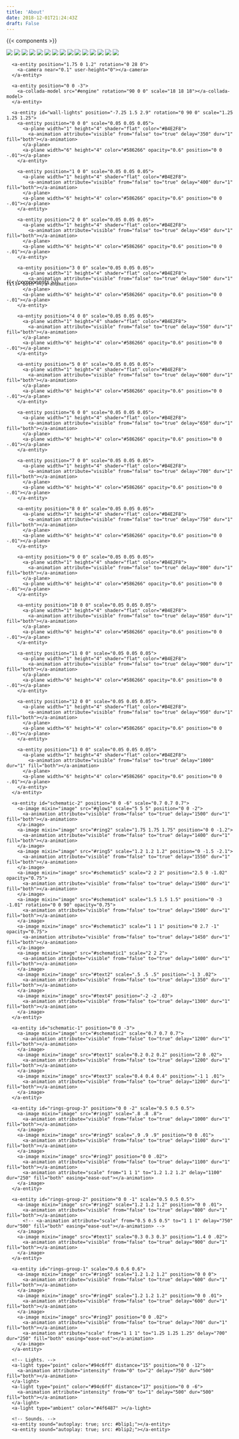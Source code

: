 ```yaml
---
title: 'About'
date: 2018-12-01T21:24:43Z
draft: False
---
```

{{< components >}}

<div style='height:600px; width:600px'>
 <a-scene embedded>
      <a-assets>
        <a-asset-item id="engine" src="https://aframe.io/aframe/examples/showcase/anime-UI/models/engine.dae"></a-asset-item>
        <a-mixin id="image" geometry="height: 2; width: 2"></a-mixin>
        <audio id="blip1" src="https://aframe.io/aframe/examples/showcase/anime-UI/audio/321103__nsstudios__blip1.wav"></audio>
        <audio id="blip2" src="https://aframe.io/aframe/examples/showcase/anime-UI/audio/321104__nsstudios__blip2.wav"></audio>
        <img id="glow1" src="https://aframe.io/aframe/examples/showcase/anime-UI/img/glow1.png">
        <img id="ring1" src="https://aframe.io/aframe/examples/showcase/anime-UI/img/ring1.png">
        <img id="ring2" src="https://aframe.io/aframe/examples/showcase/anime-UI/img/ring2.png">
        <img id="ring3" src="https://aframe.io/aframe/examples/showcase/anime-UI/img/ring3.png">
        <img id="ring4" src="https://aframe.io/aframe/examples/showcase/anime-UI/img/ring4.png">
        <img id="ring5" src="https://aframe.io/aframe/examples/showcase/anime-UI/img/ring5.png">
        <img id="schematic1" src="https://aframe.io/aframe/examples/showcase/anime-UI/img/schematic1.png">
        <img id="schematic2" src="https://aframe.io/aframe/examples/showcase/anime-UI/img/schematic2.png">
        <img id="schematic3" src="https://aframe.io/aframe/examples/showcase/anime-UI/img/schematic3.png">
        <img id="schematic4" src="https://aframe.io/aframe/examples/showcase/anime-UI/img/schematic4.png">
        <img id="schematic5" src="https://aframe.io/aframe/examples/showcase/anime-UI/img/schematic5.png">
        <img id="text1" src="https://aframe.io/aframe/examples/showcase/anime-UI/img/text1.png">
        <img id="text2" src="https://aframe.io/aframe/examples/showcase/anime-UI/img/text2.png">
        <img id="text3" src="https://aframe.io/aframe/examples/showcase/anime-UI/img/text3.png">
        <img id="text4" src="https://aframe.io/aframe/examples/showcase/anime-UI/img/text4.png">
      </a-assets>

      <a-entity position="1.75 0 1.2" rotation="0 28 0">
        <a-camera near="0.1" user-height="0"></a-camera>
      </a-entity>

      <a-entity position="0 0 -3">
        <a-collada-model src="#engine" rotation="90 0 0" scale="18 18 18"></a-collada-model>
      </a-entity>

      <a-entity id="wall-lights" position="-7.25 1.5 2.9" rotation="0 90 0" scale="1.25 1.25 1.25">
        <a-entity position="0 0 0" scale="0.05 0.05 0.05">
          <a-plane width="1" height="4" shader="flat" color="#B4E2F8">
            <a-animation attribute="visible" from="false" to="true" delay="350" dur="1" fill="both"></a-animation>
          </a-plane>
          <a-plane width="6" height="4" color="#586266" opacity="0.6" position="0 0 -.01"></a-plane>
        </a-entity>

        <a-entity position="1 0 0" scale="0.05 0.05 0.05">
          <a-plane width="1" height="4" shader="flat" color="#B4E2F8">
            <a-animation attribute="visible" from="false" to="true" delay="400" dur="1" fill="both"></a-animation>
          </a-plane>
          <a-plane width="6" height="4" color="#586266" opacity="0.6" position="0 0 -.01"></a-plane>
        </a-entity>

        <a-entity position="2 0 0" scale="0.05 0.05 0.05">
          <a-plane width="1" height="4" shader="flat" color="#B4E2F8">
            <a-animation attribute="visible" from="false" to="true" delay="450" dur="1" fill="both"></a-animation>
          </a-plane>
          <a-plane width="6" height="4" color="#586266" opacity="0.6" position="0 0 -.01"></a-plane>
        </a-entity>

        <a-entity position="3 0 0" scale="0.05 0.05 0.05">
          <a-plane width="1" height="4" shader="flat" color="#B4E2F8">
            <a-animation attribute="visible" from="false" to="true" delay="500" dur="1" fill="both"></a-animation>
          </a-plane>
          <a-plane width="6" height="4" color="#586266" opacity="0.6" position="0 0 -.01"></a-plane>
        </a-entity>

        <a-entity position="4 0 0" scale="0.05 0.05 0.05">
          <a-plane width="1" height="4" shader="flat" color="#B4E2F8">
            <a-animation attribute="visible" from="false" to="true" delay="550" dur="1" fill="both"></a-animation>
          </a-plane>
          <a-plane width="6" height="4" color="#586266" opacity="0.6" position="0 0 -.01"></a-plane>
        </a-entity>

        <a-entity position="5 0 0" scale="0.05 0.05 0.05">
          <a-plane width="1" height="4" shader="flat" color="#B4E2F8">
            <a-animation attribute="visible" from="false" to="true" delay="600" dur="1" fill="both"></a-animation>
          </a-plane>
          <a-plane width="6" height="4" color="#586266" opacity="0.6" position="0 0 -.01"></a-plane>
        </a-entity>

        <a-entity position="6 0 0" scale="0.05 0.05 0.05">
          <a-plane width="1" height="4" shader="flat" color="#B4E2F8">
            <a-animation attribute="visible" from="false" to="true" delay="650" dur="1" fill="both"></a-animation>
          </a-plane>
          <a-plane width="6" height="4" color="#586266" opacity="0.6" position="0 0 -.01"></a-plane>
        </a-entity>

        <a-entity position="7 0 0" scale="0.05 0.05 0.05">
          <a-plane width="1" height="4" shader="flat" color="#B4E2F8">
            <a-animation attribute="visible" from="false" to="true" delay="700" dur="1" fill="both"></a-animation>
          </a-plane>
          <a-plane width="6" height="4" color="#586266" opacity="0.6" position="0 0 -.01"></a-plane>
        </a-entity>

        <a-entity position="8 0 0" scale="0.05 0.05 0.05">
          <a-plane width="1" height="4" shader="flat" color="#B4E2F8">
            <a-animation attribute="visible" from="false" to="true" delay="750" dur="1" fill="both"></a-animation>
          </a-plane>
          <a-plane width="6" height="4" color="#586266" opacity="0.6" position="0 0 -.01"></a-plane>
        </a-entity>

        <a-entity position="9 0 0" scale="0.05 0.05 0.05">
          <a-plane width="1" height="4" shader="flat" color="#B4E2F8">
            <a-animation attribute="visible" from="false" to="true" delay="800" dur="1" fill="both"></a-animation>
          </a-plane>
          <a-plane width="6" height="4" color="#586266" opacity="0.6" position="0 0 -.01"></a-plane>
        </a-entity>

        <a-entity position="10 0 0" scale="0.05 0.05 0.05">
          <a-plane width="1" height="4" shader="flat" color="#B4E2F8">
            <a-animation attribute="visible" from="false" to="true" delay="850" dur="1" fill="both"></a-animation>
          </a-plane>
          <a-plane width="6" height="4" color="#586266" opacity="0.6" position="0 0 -.01"></a-plane>
        </a-entity>

        <a-entity position="11 0 0" scale="0.05 0.05 0.05">
          <a-plane width="1" height="4" shader="flat" color="#B4E2F8">
            <a-animation attribute="visible" from="false" to="true" delay="900" dur="1" fill="both"></a-animation>
          </a-plane>
          <a-plane width="6" height="4" color="#586266" opacity="0.6" position="0 0 -.01"></a-plane>
        </a-entity>

        <a-entity position="12 0 0" scale="0.05 0.05 0.05">
          <a-plane width="1" height="4" shader="flat" color="#B4E2F8">
            <a-animation attribute="visible" from="false" to="true" delay="950" dur="1" fill="both"></a-animation>
          </a-plane>
          <a-plane width="6" height="4" color="#586266" opacity="0.6" position="0 0 -.01"></a-plane>
        </a-entity>

        <a-entity position="13 0 0" scale="0.05 0.05 0.05">
          <a-plane width="1" height="4" shader="flat" color="#B4E2F8">
            <a-animation attribute="visible" from="false" to="true" delay="1000" dur="1" fill="both"></a-animation>
          </a-plane>
          <a-plane width="6" height="4" color="#586266" opacity="0.6" position="0 0 -.01"></a-plane>
        </a-entity>
      </a-entity>

      <a-entity id="schematic-2" position="0 0 -6" scale="0.7 0.7 0.7">
        <a-image mixin="image" src="#glow1" scale="5 5 5" position="0 0 -2">
          <a-animation attribute="visible" from="false" to="true" delay="1500" dur="1" fill="both"></a-animation>
        </a-image>
        <a-image mixin="image" src="#ring2" scale="1.75 1.75 1.75" position="0 0 -1.2">
          <a-animation attribute="visible" from="false" to="true" delay="1400" dur="1" fill="both"></a-animation>
        </a-image>
        <a-image mixin="image" src="#ring5" scale="1.2 1.2 1.2" position="0 -1.5 -2.1">
          <a-animation attribute="visible" from="false" to="true" delay="1550" dur="1" fill="both"></a-animation>
        </a-image>
        <a-image mixin="image" src="#schematic5" scale="2 2 2" position="2.5 0 -1.02" opacity="0.75">
          <a-animation attribute="visible" from="false" to="true" delay="1500" dur="1" fill="both"></a-animation>
        </a-image>
        <a-image mixin="image" src="#schematic4" scale="1.5 1.5 1.5" position="0 -3 -1.01" rotation="0 0 90" opacity="0.75">
          <a-animation attribute="visible" from="false" to="true" delay="1500" dur="1" fill="both"></a-animation>
        </a-image>
        <a-image mixin="image" src="#schematic3" scale="1 1 1" position="0 2.7 -1" opacity="0.75">
          <a-animation attribute="visible" from="false" to="true" delay="1450" dur="1" fill="both"></a-animation>
        </a-image>
        <a-image mixin="image" src="#schematic1" scale="2 2 2">
          <a-animation attribute="visible" from="false" to="true" delay="1400" dur="1" fill="both"></a-animation>
        </a-image>
        <a-image mixin="image" src="#text2" scale=".5 .5 .5" position="-1 3 .02">
          <a-animation attribute="visible" from="false" to="true" delay="1350" dur="1" fill="both"></a-animation>
        </a-image>
        <a-image mixin="image" src="#text4" position="-2 -2 .03">
          <a-animation attribute="visible" from="false" to="true" delay="1300" dur="1" fill="both"></a-animation>
        </a-image>
      </a-entity>

      <a-entity id="schematic-1" position="0 0 -3">
        <a-image mixin="image" src="#schematic2" scale="0.7 0.7 0.7">
          <a-animation attribute="visible" from="false" to="true" delay="1200" dur="1" fill="both"></a-animation>
        </a-image>
        <a-image mixin="image" src="#text1" scale="0.2 0.2 0.2" position="2 0 .02">
          <a-animation attribute="visible" from="false" to="true" delay="1200" dur="1" fill="both"></a-animation>
        </a-image>
        <a-image mixin="image" src="#text3" scale="0.4 0.4 0.4" position="-1 1 .01">
          <a-animation attribute="visible" from="false" to="true" delay="1200" dur="1" fill="both"></a-animation>
        </a-image>
      </a-entity>

      <a-entity id="rings-group-3" position="0 0 -2" scale="0.5 0.5 0.5">
        <a-image mixin="image" src="#ring3" scale=".8 .8 .8">
          <a-animation attribute="visible" from="false" to="true" delay="1000" dur="1" fill="both"></a-animation>
        </a-image>
        <a-image mixin="image" src="#ring5" scale=".9 .9 .9" position="0 0 .01">
          <a-animation attribute="visible" from="false" to="true" delay="1100" dur="1" fill="both"></a-animation>
        </a-image>
        <a-image mixin="image" src="#ring3" position="0 0 .02">
          <a-animation attribute="visible" from="false" to="true" delay="1100" dur="1" fill="both"></a-animation>
          <a-animation attribute="scale" from="1 1 1" to="1.2 1.2 1.2" delay="1100" dur="250" fill="both" easing="ease-out"></a-animation>
        </a-image>
      </a-entity>

      <a-entity id="rings-group-2" position="0 0 -1" scale="0.5 0.5 0.5">
        <a-image mixin="image" src="#ring2" scale="1.2 1.2 1.2" position="0 0 .01">
          <a-animation attribute="visible" from="false" to="true" delay="800" dur="1" fill="both"></a-animation>
          <!-- <a-animation attribute="scale" from="0.5 0.5 0.5" to="1 1 1" delay="750" dur="500" fill="both" easing="ease-out"></a-animation> -->
        </a-image>
        <a-image mixin="image" src="#text1" scale="0.3 0.3 0.3" position="1.4 0 .02">
          <a-animation attribute="visible" from="false" to="true" delay="900" dur="1" fill="both"></a-animation>
        </a-image>
      </a-entity>

      <a-entity id="rings-group-1" scale="0.6 0.6 0.6">
        <a-image mixin="image" src="#ring5" scale="1.2 1.2 1.2" position="0 0 0">
          <a-animation attribute="visible" from="false" to="true" delay="600" dur="1" fill="both"></a-animation>
        </a-image>
        <a-image mixin="image" src="#ring4" scale="1.2 1.2 1.2" position="0 0 .01">
          <a-animation attribute="visible" from="false" to="true" delay="600" dur="1" fill="both"></a-animation>
        </a-image>
        <a-image mixin="image" src="#ring3" position="0 0 .02">
          <a-animation attribute="visible" from="false" to="true" delay="700" dur="1" fill="both"></a-animation>
          <a-animation attribute="scale" from="1 1 1" to="1.25 1.25 1.25" delay="700" dur="250" fill="both" easing="ease-out"></a-animation>
        </a-image>
      </a-entity>

      <!-- Lights. -->
      <a-light type="point" color="#94c6ff" distance="15" position="0 0 -12">
        <a-animation attribute="intensity" from="0" to="2" delay="750" dur="500" fill="both"></a-animation>
      </a-light>
      <a-light type="point" color="#94c6ff" distance="17" position="0 0 -6">
        <a-animation attribute="intensity" from="0" to="1" delay="500" dur="500" fill="both"></a-animation>
      </a-light>
      <a-light type="ambient" color="#4f6487" ></a-light>

      <!-- Sounds. -->
      <a-entity sound="autoplay: true; src: #blip1;"></a-entity>
      <a-entity sound="autoplay: true; src: #blip2;"></a-entity>
  </div>
{{< /components >}}
